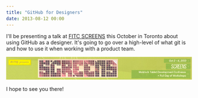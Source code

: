 ```yaml
---
title: "GitHub for Designers"
date: 2013-08-12 00:00
---
```


I'll be presenting a talk at [FITC SCREENS](http://fitc.ca/screens) this October in Toronto about using GitHub as a designer. It's going to go over a high-level of what git is and how to use it when working with a product team.

 ![](/img/import/blog/github-for-designers/471A8B5F74844D1D9D04D3D16527B616.jpg)

I hope to see you there!&nbsp;

<!-- more -->
